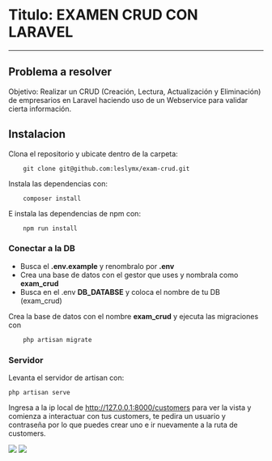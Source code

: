 # Titulo: EXAMEN CRUD CON LARAVEL
---
## Problema a resolver
Objetivo: Realizar un CRUD (Creación, Lectura, Actualización y Eliminación) de empresarios en Laravel haciendo uso de un Webservice para validar cierta información. 


## Instalacion
Clona el repositorio y ubicate dentro de la carpeta:
```
    git clone git@github.com:leslymx/exam-crud.git
```

Instala las dependencias con:
```
    composer install
```

E instala las dependencias de npm con:
```
    npm run install
```

### Conectar a la DB

- Busca el **.env.example** y renombralo por **.env**
- Crea una base de datos con el gestor que uses y nombrala como **exam_crud**
- Busca en el .env **DB_DATABSE** y coloca el nombre de tu DB (exam_crud)


Crea la base de datos con el nombre **exam_crud** y ejecuta las migraciones con
```
    php artisan migrate
```

### Servidor
Levanta el servidor de artisan con:
```
php artisan serve
```
Ingresa a la ip local de http://127.0.0.1:8000/customers para ver la vista y comienza a interactuar con tus customers, te pedira un usuario y contraseña por lo que puedes crear uno e ir nuevamente a la ruta de customers.

![](https://i.imgur.com/0RR0AOM.png)
![](https://i.imgur.com/RVze7MA.png)

